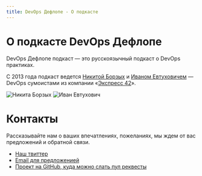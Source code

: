```yaml
---
title: DevOps Дефлопе - О подкасте
---
```


# О подкасте DevOps Дефлопе

DevOps Дефлопе подкаст — это русскоязычный подкаст о DevOps практиках.

С 2013 года подкаст ведется [Никитой Борзых](https://twitter.com/ex_sample) и
[Иваном Евтуховичем](http://evtuhovich.ru/about) — DevOps сумоистами из компании
«[Экспресс 42](http://express42.com)».

<div>
  <img src="/images/sample.png" title="Никита Борзых" />
  <img src="/images/brun.jpg" title="Иван Евтухович" />
</div>

# Контакты

Рассказывайте нам о ваших впечатлениях, пожеланиях, мы ждем от вас предложений и обратной связи.

* [Наш твиттер](https://twitter.com/devopsdeflope)
* [Email для предложенией](mailto:evtuhovich@gmail.com)
* [Проект на GitHub, куда можно слать пул реквесты](https://github.com/devopsdeflope-podcast/site)
